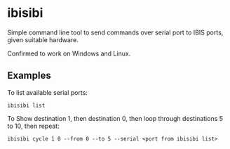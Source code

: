 # ibisibi
Simple command line tool to send commands over serial port to IBIS ports, given suitable hardware.

Confirmed to work on Windows and Linux.

## Examples
To list available serial ports:
```
ibisibi list
```

To Show destination 1, then destination 0, then loop through destinations 5 to 10, then repeat:
```
ibisibi cycle 1 0 --from 0 --to 5 --serial <port from ibisibi list>
```